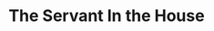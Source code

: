---
title: The Servant In the House
year: 1927
opening_date: 1927-03-15
closing_date: 1927-03-16
layout: productions
image:
image_caption:
image_credit:
playbill:
category:
Theatre: Theatre Jacksonville
cast: 
  Rogers: Bart Nason
  Mr. Robert Smith: Burton Barrs
  Manson: Frank Dearing
  The Reverend William Smythe: J.H. Pratt
  Mary: Mary Lou Sanderson
  Auntie: Muriel Parkes
  James Ponsonby Makeshyfte, D.D: Ted Silber
crew:
  Director: Tracy L'Engle
  Lighting: Martha Race
  Costumes: Anne C. Lalor
  Props: Carolyn Bisbee
  Set painting: Birsa Shepard
  Set construction:
    - Gordon McCauley
    - Karl Bardin
    - L.B. Pratt
  Cushion Design and Construction: Monserrat Carles
understudies:
orchestra:
external_links:
---